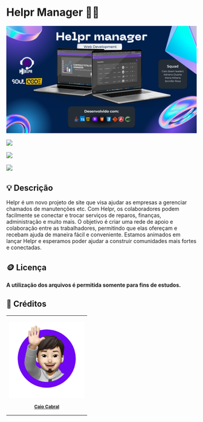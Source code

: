 # Helpr Manager 🧑‍💻
</div>

<img src ="./src/assets/images/projetohelpr.png" />

<div style="display: inline_block">

<a href = "mailto:caio_cabral1@hotmail.com"><img src="https://img.shields.io/badge/-Gmail-%23333?style=for-the-badge&logo=gmail&logoColor=white" target="_blank"></a>

<a href="https://www.linkedin.com/in/cabralcaio/" target="_blank"><img src="https://img.shields.io/badge/-LinkedIn-%230077B5?style=for-the-badge&logo=linkedin&logoColor=white" target="_blank"></a>

<a href="https://cabralcaio.github.io/Portfolio/" target="_blank"><img src="https://img.shields.io/badge/-Portf%C3%B3lio-brown?style=for-the-badge&logo=true" target="_blank"></a>

</div>

<h2>💡 Descrição</h2>

<p>Helpr é um novo projeto de site que visa ajudar as empresas a gerenciar chamados de manutenções etc. Com Helpr, os colaboradores podem facilmente se conectar e trocar serviços de reparos, finanças, administração e muito mais. O objetivo é criar uma rede de apoio e colaboração entre as trabalhadores, permitindo que elas ofereçam e recebam ajuda de maneira fácil e conveniente. Estamos animados em lançar Helpr e esperamos poder ajudar a construir comunidades mais fortes e conectadas.</p>

<h2>🪙 Licença</h2>

<b>A utilização dos arquivos é permitida somente para fins de estudos.</b>


<h2>🎁 Créditos</h2>

<table>

<tr>

<td align="center">

<a href="https://github.com/cabralcaio">

<img width="200px" src="./src/assets/images/mesdtn.png"/><br>

<sub>

<b>Caio Cabral</b>

</sub>

</a>

</td>

</tr>

</table>


